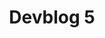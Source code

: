 ---
slug: 5
title: Devblog 5
description: Another fantastic month has passed! Feels like we've been working 25 hours a day this last month and the coffee machine at Scrap Mechanic HQ has been put through the ultimate stress test!
image: images/devblog/5/title.png
toc_max_heading_level: 4
draft: true
---